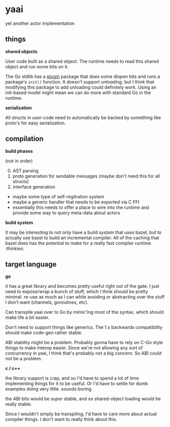 # yaai

yet another actor implementation


## things

__shared objects__

User code built as a shared object. The runtime needs to read this shared
object and run some bits on it.

The Go stdlib has a [plugin](https://pkg.go.dev/plugin) package that does
some dlopen bits and runs a package's `init()` function. It doesn't support
_unloading_, but I think that modifying this package to add unloading could
definitely work. Using an init-based model might mean we can do more with
standard Go in the runtime.

__serialization__

All structs in user-code need to automatically be backed by something like
proto's for easy serialization.

## compilation

__build phases__

(not in order)

0. AST parsing
1. proto generation for sendable messages (maybe don't need this for all structs)
2. interface generation
  + maybe some type of self-regitration system
  + maybe a generic handler that needs to be exported via C FFI
  + essentially this needs to offer a place to wire into the runtime and
    provide some way to query meta-data about actors

__build system__

It may be interesting to not only have a build _system_ that uses bazel,
but to actually use bazel to build an incremental compiler. All of the
caching that bazel does has the potential to make for a really fast
compiler runtime. :thinkies:

## target language

__go__

it has a great library and becomes pretty useful right out of the gate.
I just need to expose/wrap a bunch of stuff, which I think should be
pretty minimal. re-use as much as I can while avoiding or abstracting over
the stuff I don't want (channels, goroutines, etc).

Can transpile yaai over to Go by mimic'ing most of the syntax, which should
make life a bit easier.

Don't need to support things like generics. The 1.x backwards compatibility
should make code-gen rather stable.

ABI stability might be a problem. Probably gonna have to rely on C-Go style
things to make interop easier. Since we're not allowing any sort of
concurrency in yaai, I think that's probably not a big concern. So ABI
_could_ not be a problem.

__c / c++__

the library support is crap, and so I'd have to spend a lot of time
implementing things for it to be useful. Or I'd have to settle for
dumb examples doing very little. sounds boring.

the ABI bits would be _super_ stable, and so shared-object loading
would be really stable.

Since I wouldn't simply be transpiling, I'd have to care more about
actual compiler things. I don't want to really think about this.